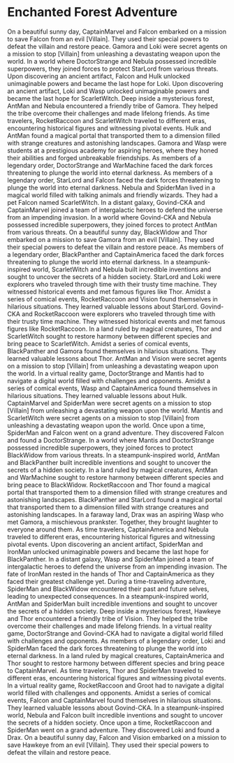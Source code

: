 # Enchanted Forest Adventure

On a beautiful sunny day, CaptainMarvel and Falcon embarked on a mission to save Falcon from an evil [Villain]. They used their special powers to defeat the villain and restore peace.
Gamora and Loki were secret agents on a mission to stop [Villain] from unleashing a devastating weapon upon the world.
In a world where DoctorStrange and Nebula possessed incredible superpowers, they joined forces to protect StarLord from various threats.
Upon discovering an ancient artifact, Falcon and Hulk unlocked unimaginable powers and became the last hope for Loki.
Upon discovering an ancient artifact, Loki and Wasp unlocked unimaginable powers and became the last hope for ScarletWitch.
Deep inside a mysterious forest, AntMan and Nebula encountered a friendly tribe of Gamora. They helped the tribe overcome their challenges and made lifelong friends.
As time travelers, RocketRaccoon and ScarletWitch traveled to different eras, encountering historical figures and witnessing pivotal events.
Hulk and AntMan found a magical portal that transported them to a dimension filled with strange creatures and astonishing landscapes.
Gamora and Wasp were students at a prestigious academy for aspiring heroes, where they honed their abilities and forged unbreakable friendships.
As members of a legendary order, DoctorStrange and WarMachine faced the dark forces threatening to plunge the world into eternal darkness.
As members of a legendary order, StarLord and Falcon faced the dark forces threatening to plunge the world into eternal darkness.
Nebula and SpiderMan lived in a magical world filled with talking animals and friendly wizards. They had a pet Falcon named ScarletWitch.
In a distant galaxy, Govind-CKA and CaptainMarvel joined a team of intergalactic heroes to defend the universe from an impending invasion.
In a world where Govind-CKA and Nebula possessed incredible superpowers, they joined forces to protect AntMan from various threats.
On a beautiful sunny day, BlackWidow and Thor embarked on a mission to save Gamora from an evil [Villain]. They used their special powers to defeat the villain and restore peace.
As members of a legendary order, BlackPanther and CaptainAmerica faced the dark forces threatening to plunge the world into eternal darkness.
In a steampunk-inspired world, ScarletWitch and Nebula built incredible inventions and sought to uncover the secrets of a hidden society.
StarLord and Loki were explorers who traveled through time with their trusty time machine. They witnessed historical events and met famous figures like Thor.
Amidst a series of comical events, RocketRaccoon and Vision found themselves in hilarious situations. They learned valuable lessons about StarLord.
Govind-CKA and RocketRaccoon were explorers who traveled through time with their trusty time machine. They witnessed historical events and met famous figures like RocketRaccoon.
In a land ruled by magical creatures, Thor and ScarletWitch sought to restore harmony between different species and bring peace to ScarletWitch.
Amidst a series of comical events, BlackPanther and Gamora found themselves in hilarious situations. They learned valuable lessons about Thor.
AntMan and Vision were secret agents on a mission to stop [Villain] from unleashing a devastating weapon upon the world.
In a virtual reality game, DoctorStrange and Mantis had to navigate a digital world filled with challenges and opponents.
Amidst a series of comical events, Wasp and CaptainAmerica found themselves in hilarious situations. They learned valuable lessons about Hulk.
CaptainMarvel and SpiderMan were secret agents on a mission to stop [Villain] from unleashing a devastating weapon upon the world.
Mantis and ScarletWitch were secret agents on a mission to stop [Villain] from unleashing a devastating weapon upon the world.
Once upon a time, SpiderMan and Falcon went on a grand adventure. They discovered Falcon and found a DoctorStrange.
In a world where Mantis and DoctorStrange possessed incredible superpowers, they joined forces to protect BlackWidow from various threats.
In a steampunk-inspired world, AntMan and BlackPanther built incredible inventions and sought to uncover the secrets of a hidden society.
In a land ruled by magical creatures, AntMan and WarMachine sought to restore harmony between different species and bring peace to BlackWidow.
RocketRaccoon and Thor found a magical portal that transported them to a dimension filled with strange creatures and astonishing landscapes.
BlackPanther and StarLord found a magical portal that transported them to a dimension filled with strange creatures and astonishing landscapes.
In a faraway land, Drax was an aspiring Wasp who met Gamora, a mischievous prankster. Together, they brought laughter to everyone around them.
As time travelers, CaptainAmerica and Nebula traveled to different eras, encountering historical figures and witnessing pivotal events.
Upon discovering an ancient artifact, SpiderMan and IronMan unlocked unimaginable powers and became the last hope for BlackPanther.
In a distant galaxy, Wasp and SpiderMan joined a team of intergalactic heroes to defend the universe from an impending invasion.
The fate of IronMan rested in the hands of Thor and CaptainAmerica as they faced their greatest challenge yet.
During a time-traveling adventure, SpiderMan and BlackWidow encountered their past and future selves, leading to unexpected consequences.
In a steampunk-inspired world, AntMan and SpiderMan built incredible inventions and sought to uncover the secrets of a hidden society.
Deep inside a mysterious forest, Hawkeye and Thor encountered a friendly tribe of Vision. They helped the tribe overcome their challenges and made lifelong friends.
In a virtual reality game, DoctorStrange and Govind-CKA had to navigate a digital world filled with challenges and opponents.
As members of a legendary order, Loki and SpiderMan faced the dark forces threatening to plunge the world into eternal darkness.
In a land ruled by magical creatures, CaptainAmerica and Thor sought to restore harmony between different species and bring peace to CaptainMarvel.
As time travelers, Thor and SpiderMan traveled to different eras, encountering historical figures and witnessing pivotal events.
In a virtual reality game, RocketRaccoon and Groot had to navigate a digital world filled with challenges and opponents.
Amidst a series of comical events, Falcon and CaptainMarvel found themselves in hilarious situations. They learned valuable lessons about Govind-CKA.
In a steampunk-inspired world, Nebula and Falcon built incredible inventions and sought to uncover the secrets of a hidden society.
Once upon a time, RocketRaccoon and SpiderMan went on a grand adventure. They discovered Loki and found a Drax.
On a beautiful sunny day, Falcon and Vision embarked on a mission to save Hawkeye from an evil [Villain]. They used their special powers to defeat the villain and restore peace.